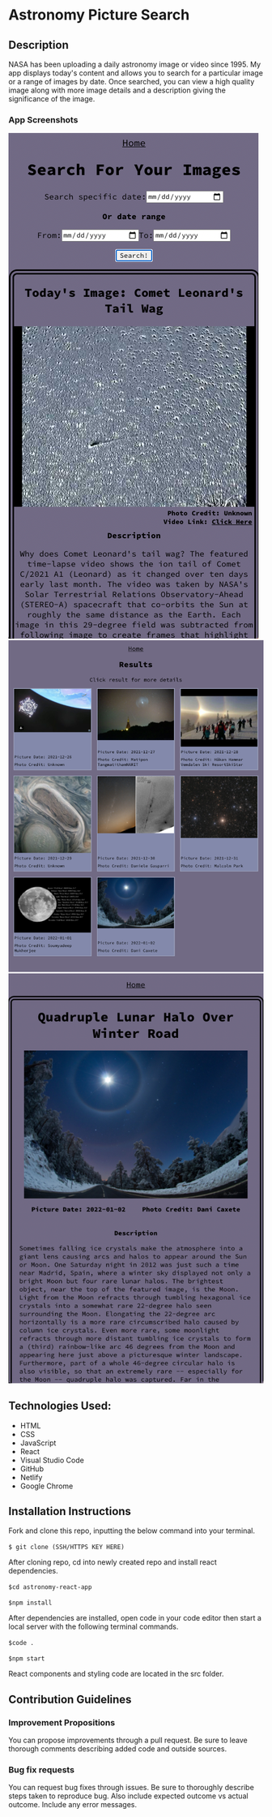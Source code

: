 # Astronomy Picture Search

## Description

NASA has been uploading a daily astronomy image or video since 1995. My app displays today's content and allows you to search for a particular image or a range of images by date. Once searched, you can view a high quality image along with more image details and a description giving the significance of the image.

### App Screenshots

![Home Page](assets/homepage-screenshot.png)
![Results List](assets/results-list-screenshot.png)
![Detail Result](assets/detail-result-screenshot.png)

## Technologies Used:

- HTML
- CSS
- JavaScript
- React
- Visual Studio Code
- GitHub
- Netlify
- Google Chrome

## Installation Instructions

Fork and clone this repo, inputting the below command into your terminal.

`$ git clone (SSH/HTTPS KEY HERE)`

After cloning repo, cd into newly created repo and install react dependencies.

`$cd astronomy-react-app`

`$npm install`

After dependencies are installed, open code in your code editor then start a local server with the following terminal commands.

`$code .`

`$npm start`

React components and styling code are located in the src folder.

## Contribution Guidelines

### Improvement Propositions

You can propose improvements through a pull request. Be sure to leave thorough comments describing added code and outside sources.

### Bug fix requests

You can request bug fixes through issues. Be sure to thoroughly describe steps taken to reproduce bug. Also include expected outcome vs actual outcome. Include any error messages.
